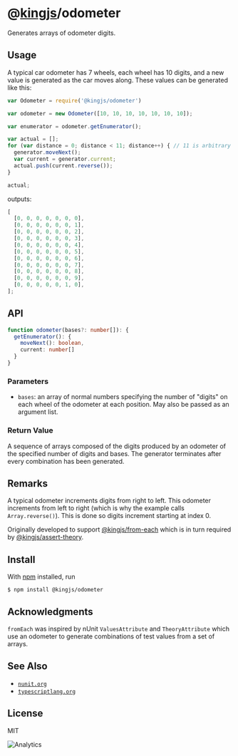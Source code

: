 # @[kingjs](https://www.npmjs.com/package/kingjs)/odometer
Generates arrays of odometer digits.
## Usage
A typical car odometer has 7 wheels, each wheel has 10 digits, and a new value is generated as the car moves along. These values can be generated like this:
```js
var Odometer = require('@kingjs/odometer')

var odometer = new Odometer([10, 10, 10, 10, 10, 10, 10]);

var enumerator = odometer.getEnumerator();

var actual = [];
for (var distance = 0; distance < 11; distance++) { // 11 is arbitrary
  generator.moveNext();
  var current = generator.current;
  actual.push(current.reverse());
}

actual;
```

outputs:

```js
[
  [0, 0, 0, 0, 0, 0, 0],
  [0, 0, 0, 0, 0, 0, 1],
  [0, 0, 0, 0, 0, 0, 2],
  [0, 0, 0, 0, 0, 0, 3],
  [0, 0, 0, 0, 0, 0, 4],
  [0, 0, 0, 0, 0, 0, 5],
  [0, 0, 0, 0, 0, 0, 6],
  [0, 0, 0, 0, 0, 0, 7],
  [0, 0, 0, 0, 0, 0, 8],
  [0, 0, 0, 0, 0, 0, 9],
  [0, 0, 0, 0, 0, 1, 0],
];
```

## API

```ts
function odometer(bases?: number[]): {
  getEnumerator(): {
    moveNext(): boolean,
    current: number[]
  }
}
```
### Parameters
- `bases`: an array of normal numbers specifying the number of "digits" on each wheel of the odometer at each position. May also be passed as an argument list.
### Return Value
A sequence of arrays composed of the digits produced by an odometer of the specified number of digits and bases. The generator terminates after every combination has been generated.
## Remarks
A typical odometer increments digits from right to left. This odometer increments from left to right (which is why the example calls `Array.reverse()`). This is done so digits increment starting at index 0.

Originally developed to support [@kingjs/from-each](https://www.npmjs.com/package/@kingjs/from-each) which is in turn required by [@kingjs/assert-theory](https://www.npmjs.com/package/@kingjs/assert-theory).
## Install
With [npm](https://npmjs.org/) installed, run
```
$ npm install @kingjs/odometer
```
## Acknowledgments
`fromEach` was inspired by nUnit `ValuesAttribute` and `TheoryAttribute` which use an odometer to generate combinations of test values from a set of arrays.

## See Also
- [`nunit.org`](http://nunit.org/)
- [`typescriptlang.org`](https://www.typescriptlang.org/)

## License

MIT

![Analytics](https://analytics.kingjs.net/enumerable/odometer)

